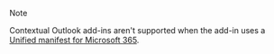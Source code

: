 > [!NOTE]
> Contextual Outlook add-ins aren't supported when the add-in uses a [Unified manifest for Microsoft 365](../develop/unified-manifest-overview.md).
